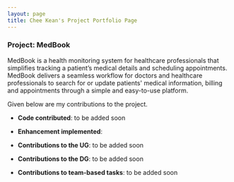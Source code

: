 ```yaml
---
layout: page
title: Chee Kean's Project Portfolio Page
---
```


### Project: MedBook

MedBook is a health monitoring system for healthcare professionals that simplifies tracking a patient’s medical details and scheduling appointments. MedBook delivers a seamless workflow for doctors and healthcare professionals to search for or update patients' medical information, billing and appointments through a simple and easy-to-use platform.

Given below are my contributions to the project.

* **Code contributed**: to be added soon

* **Enhancement implemented**:

* **Contributions to the UG**: to be added soon

* **Contributions to the DG**: to be added soon

* **Contributions to team-based tasks**: to be added soon

